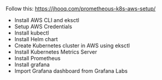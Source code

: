Follow this: https://jhooq.com/prometheous-k8s-aws-setup/

- Install AWS CLI and eksctl
- Setup AWS Credentials
- Install kubectl
- Install Helm chart
- Create Kubernetes cluster in AWS using eksctl
- Install Kubernetes Metrics Server
- Install Prometheus
- Install grafana
- Import Grafana dashboard from Grafana Labs
